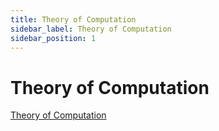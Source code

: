 ```yaml
---
title: Theory of Computation
sidebar_label: Theory of Computation
sidebar_position: 1
---
```


# Theory of Computation

[Theory of Computation](https://en.wikipedia.org/wiki/Theory_of_computation)